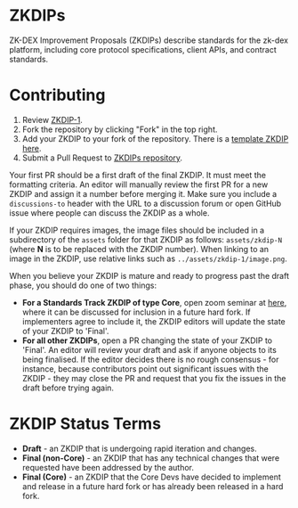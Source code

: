 # ZKDIPs
ZK-DEX Improvement Proposals (ZKDIPs) describe standards for the zk-dex platform, including core protocol specifications, client APIs, and contract standards.

# Contributing

 1. Review [ZKDIP-1](ZKDIPs/zkdip-1.md).
 2. Fork the repository by clicking "Fork" in the top right.
 3. Add your ZKDIP to your fork of the repository. There is a [template ZKDIP here](zkdip-template.md).
 4. Submit a Pull Request to [ZKDIPs repository](https://github.com/Onther-Tech/ZKDIPs).

Your first PR should be a first draft of the final ZKDIP. It must meet the formatting criteria. An editor will manually review the first PR for a new ZKDIP and assign it a number before merging it. Make sure you include a `discussions-to` header with the URL to a discussion forum or open GitHub issue where people can discuss the ZKDIP as a whole.

If your ZKDIP requires images, the image files should be included in a subdirectory of the `assets` folder for that ZKDIP as follows: `assets/zkdip-N` (where **N** is to be replaced with the ZKDIP number). When linking to an image in the ZKDIP, use relative links such as `../assets/zkdip-1/image.png`.

When you believe your ZKDIP is mature and ready to progress past the draft phase, you should do one of two things:

 - **For a Standards Track ZKDIP of type Core**, open zoom seminar at [here](https://calendar.google.com/calendar/embed?src=onther.io_r5sqccaoqrrjfio3nli8bpbk34%40group.calendar.google.com&ctz=Asia%2FSeoul), where it can be discussed for inclusion in a future hard fork. If implementers agree to include it, the ZKDIP editors will update the state of your ZKDIP to 'Final'.
 - **For all other ZKDIPs**, open a PR changing the state of your ZKDIP to 'Final'. An editor will review your draft and ask if anyone objects to its being finalised. If the editor decides there is no rough consensus - for instance, because contributors point out significant issues with the ZKDIP - they may close the PR and request that you fix the issues in the draft before trying again.

# ZKDIP Status Terms

* **Draft** - an ZKDIP that is undergoing rapid iteration and changes.
* **Final (non-Core)** - an ZKDIP that has any technical changes that were requested have been addressed by the author.
* **Final (Core)** - an ZKDIP that the Core Devs have decided to implement and release in a future hard fork or has already been released in a hard fork.
